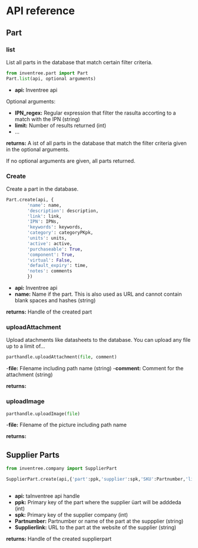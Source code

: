 # API reference

## Part

### list

List all parts in the database that match certain filter criteria. 
```python
from inventree.part import Part
Part.list(api, optional arguments)
```
- **api:** Inventree api

Optional arguments:
 
- **IPN_regex:** Regular expression that filter the rasulta accorting to a match with the IPN (string)
- **limit:** Number of results returned (int)
- ...

**returns:** A ist of all parts in the database that match the filter criteria given in the optional arguments.

If no optional arguments are given, all parts returned. 

### Create

Create a part in the database.
```python
Part.create(api, {
        'name': name,
        'description': description,
        'link': link,
        'IPN': IPNs,
        'keywords': keywords,
        'category': categoryPKpk,
        'units': units,
        'active': active,
        'purchaseable': True,
        'component': True,
        'virtual': False,
        'default_expiry': time,
        'notes': comments
        })
```
- **api:** Inventree api
- **name:** Name if the part. This is also used as URL and cannot contain blank spaces and hashes (string)  

**returns:** Handle of the created part

### uploadAttachment
Upload atachments like datasheets to the database. You can upload any file up to a limit of...
```python
parthandle.uploadAttachment(file, comment)
```  
  -**file:** Filename including path name (string)
  -**comment:** Comment for the attachment (string)

**returns:**

### uploadImage

```python
parthandle.uploadImage(file)
```
-**file:** Filename of the picture including path name

**returns:**

## Supplier Parts
```python
from inventree.company import SupplierPart

SupplierPart.create(api,{'part':ppk,'supplier':spk,'SKU':Partnumber,'link':Supplierlink})
  
```
  - **api:** taInventree api handle
  - **ppk:** Primary key of the part where the supplier üart will be adddeda (int)
  - **spk:** Primary key of the supplier company (int)
  - **Partnumber:** Partnumber or name of the part at the suppplier (string)
  - **Supplierlink:** URL to the part at the website of the supplier (string)
  
**returns:** Handle of the created supplierpart

